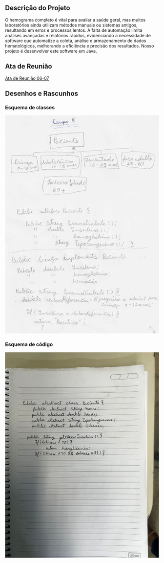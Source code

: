## Descrição do Projeto
O hemograma completo é vital para avaliar a saúde geral, mas muitos laboratórios ainda utilizam métodos manuais ou sistemas antigos, resultando em erros e processos lentos. A falta de automação limita análises avançadas e relatórios rápidos, evidenciando a necessidade de software que automatize a coleta, análise e armazenamento de dados hematológicos, melhorando a eficiência e precisão dos resultados. Nosso projeto é desenvolver este software em Java.

## Ata de Reunião 
[Ata de Reunião 06-07](https://drive.google.com/file/d/1U_qxZ6KSISEop4Qc7nDjU3sI09LakXI9/view?usp=drivesdk)

## Desenhos e Rascunhos

### Esquema de classes
![Esq_classes](imgs/Esq_classes.jpg)

### Esquema de código 
![Esq_codigo](imgs/Esq_codigo.jpg)
